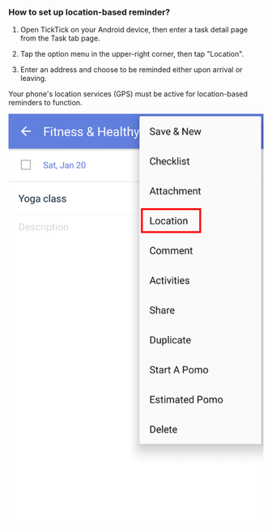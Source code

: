 ### How to set up location-based reminder?

1. Open TickTick on your Android device, then enter a task detail page from the Task tab page.

2. Tap the option menu in the upper-right corner, then tap "Location".

3. Enter an address and choose to be reminded either upon arrival or leaving.

Your phone's location services (GPS) must be active for location-based reminders to function.

![](../../images/ticktick-android-app/reminder/3.5.2.png)

